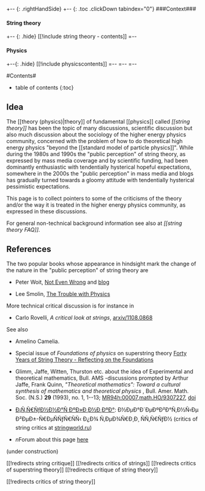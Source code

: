 
+-- {: .rightHandSide}
+-- {: .toc .clickDown tabindex="0"}
###Context###
#### String theory
+-- {: .hide}
[[!include string theory - contents]]
=--
#### Physics
+--{: .hide}
[[!include physicscontents]]
=--
=--
=--


#Contents#
* table of contents
{:toc}

## Idea

The [[theory (physics)|theory]] of fundamental [[physics]] called _[[string theory]]_ has been the topic of many discussions, scientific discussion but also much discussion about the sociology of the higher energy physics community, concerned with the problem of how to do theoretical high energy physics "beyond the [[standard model of particle physics]]". While during the 1980s and 1990s the "public perception" of string theory, as expressed by mass media coverage and by scientific funding, had been dominantly enthusiastic with tendentially hysterical hopeful expectations, somewhere in the 2000s the "public perception" in mass media and blogs has gradually turned towards a gloomy attitude with tendentially hysterical pessimistic expectations.

This page is to collect pointers to some of the criticisms of the theory and/or the way it is treated in the higher energy physics community, as expressed in these discussions.

For general non-technical background information see also at _[[string theory FAQ]]_.

## References

The two popular books whose appearance in hindsight mark the change of the nature in the "public perception" of string theory are

* Peter Woit, [Not Even Wrong](http://www.amazon.com/gp/product/0465092756) and [blog](http://www.math.columbia.edu/~woit/wordpress/)

* Lee Smolin, [The Trouble with Physics](http://www.thetroublewithphysics.com)

More technical critical discussion is for instance in 

* Carlo Rovelli, _A critical look at strings_, [arxiv/1108.0868](http://lanl.arxiv.org/abs/1108.0868)

See also

* Amelino Camelia.

* Special issue of _Foundations of physics_ on superstring theory [Forty Years of String Theory - Reflecting on the Foundations](http://www.springer.com/physics/history+%26+philosophical+foundations+of+physics/journal/10701)
* Glimm, Jaffe, Witten, Thurston etc. about the idea of Experimental and theoretical mathematics, Bull. AMS -discussions prompted by Arthur Jaffe, Frank Quinn, _"Theoretical mathematics": Toward a cultural synthesis of mathematics and theoretical physics_ , Bull. Amer. Math. Soc. (N.S.) __29__ (1993), no. 1, 1--13; [MR94h:00007](http://www.ams.org/mathscinet-getitem?mr=1202292),[math.HO/9307227](http://arxiv.org/abs/math.HO/9307227), [doi](http://dx.doi.org/10.1090/S0273-0979-1993-00413-0)
* [Ð¡Ñ‚Ñ€ÑƒÐ½Ð½Ð°Ñ ÐºÐ»Ð¸Ð½Ð¸ÐºÐ°](http://stringworld.ru/strunnaya-klinika-neadekvatnye-veb-resursy-po-teorii-strun.html): Ð½ÐµÐ°Ð´ÐµÐºÐ²Ð°Ñ‚Ð½Ñ‹Ðµ Ð²ÐµÐ±-Ñ€ÐµÑÑƒÑ€ÑÑ‹ Ð¿Ð¾ Ñ‚ÐµÐ¾Ñ€Ð¸Ð¸ ÑÑ‚Ñ€ÑƒÐ½ (critics of string critics at [stringworld.ru](http://stringworld.ru))
* $n$Forum about this page [here](http://nforum.mathforge.org/discussion/2985/critics-of-string-theory)

(under construction)

[[!redirects string critique]]
[[!redirects critics of strings]]
[[!redirects critics of superstring theory]]
[[!redirects critique of string theory]]

[[!redirects critics of string theory]]

